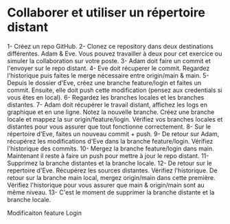 # Collaborer et utiliser un répertoire distant
1- Créez un repo GitHub.
2- Clonez ce repository dans deux destinations différentes. Adam & Eve. Vous pouvez travailler à deux pour cet exercice ou simuler la collaboration sur votre poste.
3- Adam doit faire un commit et l'envoyer sur le repo distant.
4- Eve doit récuperer le commit. Regardez l'historique puis faites le merge nécessaire entre origin/main & main.
5- Depuis le dossier d'Eve, créez une branche feature/login et faites un commit. Ensuite, elle doit push cette modification (pensez aux credentials si vous êtes en local).
6- Regardez les branches locales et les branches distantes.
7- Adam doit récupérer le travail distant, affichez les logs en graphique et en une ligne. Notez la nouvelle branche. Créez une branche locale et mappez la sur origin/feature/login. Vérifiez vos branches locales et distantes pour vous assurer que tout fonctionne correctement.
8- Sur le répertoire d'Eve, faites un nouveau commit + push.
9- De retour sur Adam, récupérez les modifications d'Eve dans la branche feature/login. Vérifiez l'historique des commits.
10- Mergez la branche feature/login dans main. Maintenant il reste à faire un push pour mettre à jour le repo distant.
11- Supprimez la branche distantes et la branche locale.
12- De retour sur le repertoire d'Eve. Récupérez les sources distantes. Vérifiez l'historique. De retour sur la branche main local, mergez origin/main dans cette première. Vérifiez l'historique pour vous assurer que main & origin/main sont au même niveau.
13- C'est le moment de supprimer la branche distante et la branche locale.


Modificaiton feature Login 